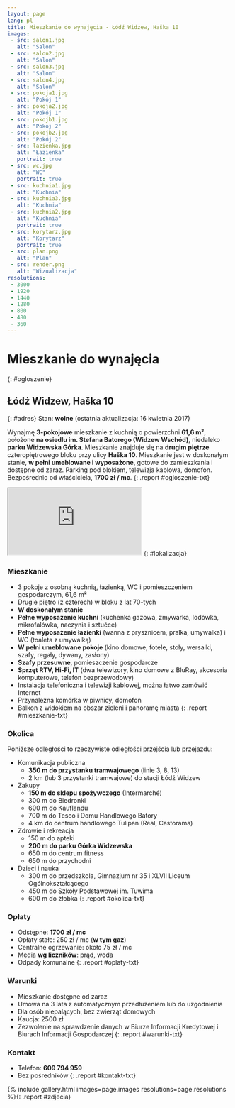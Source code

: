 ```yaml
---
layout: page
lang: pl
title: Mieszkanie do wynajęcia - Łódź Widzew, Haška 10
images:
 - src: salon1.jpg
   alt: "Salon"
 - src: salon2.jpg
   alt: "Salon"
 - src: salon3.jpg
   alt: "Salon"
 - src: salon4.jpg
   alt: "Salon"
 - src: pokoja1.jpg
   alt: "Pokój 1"
 - src: pokoja2.jpg
   alt: "Pokój 1"
 - src: pokojb1.jpg
   alt: "Pokój 2"
 - src: pokojb2.jpg
   alt: "Pokój 2"
 - src: lazienka.jpg
   alt: "Łazienka"
   portrait: true
 - src: wc.jpg
   alt: "WC"
   portrait: true
 - src: kuchnia1.jpg
   alt: "Kuchnia"
 - src: kuchnia3.jpg
   alt: "Kuchnia"
 - src: kuchnia2.jpg
   alt: "Kuchnia"
   portrait: true
 - src: korytarz.jpg
   alt: "Korytarz"
   portrait: true
 - src: plan.png
   alt: "Plan"
 - src: render.png
   alt: "Wizualizacja"
resolutions:
 - 3000
 - 1920
 - 1440
 - 1280
 - 800
 - 480
 - 360
---
```

# Mieszkanie do wynajęcia
{: #ogloszenie}
## Łódź Widzew, Haška 10
{: #adres}
Stan: <span class="green">**wolne**</span>
(ostatnia aktualizacja: 16 kwietnia 2017)

Wynajmę **3-pokojowe** mieszkanie z kuchnią o powierzchni **61,6 m²**, położone
**na osiedlu im. Stefana Batorego (Widzew Wschód)**, niedaleko **parku Widzewska
Górka**. Mieszkanie znajduje się na **drugim piętrze** czteropiętrowego bloku
przy ulicy **Haška 10**. Mieszkanie jest w doskonałym stanie, **w pełni
umeblowane i wyposażone**, gotowe do zamieszkania i dostępne od zaraz. Parking
pod blokiem, telewizja kablowa, domofon. Bezpośrednio od właściciela,
**1700 zł / mc**.
{: .report #ogloszenie-txt}

<iframe class="gmap" src="https://www.google.com/maps/embed/v1/place?q=place_id:ChIJWYdw7qzMG0cR1EDZvZ-BzRc&key=AIzaSyBawQgY87ZUOa4Qw1lohNAUKpmHt0gxkVs"></iframe>
{: #lokalizacja}

### Mieszkanie
* 3 pokoje z osobną kuchnią, łazienką, WC i pomieszczeniem gospodarczym, 61,6 m²
* Drugie piętro (z czterech) w bloku z lat 70-tych
* **W doskonałym stanie**
* **Pełne wyposażenie kuchni** (kuchenka gazowa, zmywarka, lodówka,
  mikrofalówka, naczynia i sztućce)
* **Pełne wyposażenie łazienki** (wanna z prysznicem, pralka, umywalka)
  i WC (toaleta z umywalką)
* **W pełni umeblowane pokoje** (kino domowe, fotele, stoły, wersalki, szafy,
  regały, dywany, zasłony)
* **Szafy przesuwne**, pomieszczenie gospodarcze
* **Sprzęt RTV, Hi-Fi, IT** (dwa telewizory, kino domowe z BluRay, akcesoria
  komputerowe, telefon bezprzewodowy)
* Instalacja telefoniczna i telewizji kablowej, można łatwo zamówić Internet
* Przynależna komórka w piwnicy, domofon
* Balkon z widokiem na obszar zieleni i panoramę miasta
{: .report #mieszkanie-txt}

### Okolica
Poniższe odległości to rzeczywiste odległości przejścia lub przejazdu:

* Komunikacja publiczna
  * **350 m do przystanku tramwajowego** (linie 3, 8, 13)
  * 2 km (lub 3 przystanki tramwajowe) do stacji Łódź Widzew
* Zakupy
  * **150 m do sklepu spożywczego** (Intermarché)
  * 300 m do Biedronki
  * 600 m do Kauflandu
  * 700 m do Tesco i Domu Handlowego Batory
  * 4 km do centrum handlowego Tulipan (Real, Castorama)
* Zdrowie i rekreacja
  * 150 m do apteki
  * **200 m do parku Górka Widzewska**
  * 650 m do centrum fitness
  * 650 m do przychodni
* Dzieci i nauka
  * 300 m do przedszkola, Gimnazjum nr 35 i XLVII Liceum Ogólnokształcącego
  * 450 m do Szkoły Podstawowej im. Tuwima
  * 600 m do żłobka
{: .report #okolica-txt}

### Opłaty
* Odstępne: **1700 zł / mc**
* Opłaty stałe: 250 zł / mc (**w tym gaz**)
* Centralne ogrzewanie: około 75 zł / mc
* Media **wg liczników**: prąd, woda
* Odpady komunalne
{: .report #oplaty-txt}

### Warunki
* Mieszkanie dostępne od zaraz
* Umowa na 3 lata z automatycznym przedłużeniem lub do uzgodnienia
* Dla osób niepalących, bez zwierząt domowych
* Kaucja: 2500 zł
* Zezwolenie na sprawdzenie danych w Biurze Informacji Kredytowej i Biurach
  Informacji Gospodarczej
{: .report #warunki-txt}

### Kontakt
* Telefon: **609 794 959**
* Bez pośredników
{: .report #kontakt-txt}

{% include gallery.html images=page.images resolutions=page.resolutions
%}{: .report #zdjecia}
